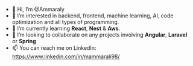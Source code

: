 - 👋 Hi, I’m @Ammaraly
- 👀 I’m interested in backend, frontend, machine learning, AI, code optimization and all types of programming.
- 🌱 I’m currently learning **React**, **Nest** & **Aws**.
- 💞️ I’m looking to collaborate on any projects involving **Angular**, **Laravel** or **Spring**
- 📫 You can reach me on LinkedIn: https://www.linkedin.com/in/mammarali98/

<!---
Ammaraly/Ammaraly is a ✨ special ✨ repository because its `README.md` (this file) appears on your GitHub profile.
You can click the Preview link to take a look at your changes.
--->
